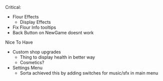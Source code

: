 


Critical:
* Flour Effects
	* Display Effects
* Fix Flour Info tooltips
* Back Button on NewGame doesnt work


Nice To Have
* Custom shop upgrades
	* Thing to display health in better way
	* Cosmetics?
* Settings Menu
	* Sorta achieved this by adding switches for music/sfx in main menu






